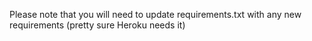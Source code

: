 Please note that you will need to update requirements.txt with any new requirements (pretty sure Heroku needs it)
